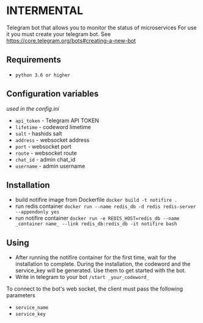 # INTERMENTAL
Telegram bot that allows you to monitor the status of microservices
For use it you must create your telegram bot. See <https://core.telegram.org/bots#creating-a-new-bot>

## Requirements
- `python 3.6 or higher`

## Configuration variables
 _used in the config.ini_
 - `api_token` - Telegram API TOKEN
 - `lifetime` - codeword limetime
 - `salt` - hashids salt
 - `address` - websocket address
 - `port` - websocket port
 - `route` - websocket route
 - `chat_id` - admin chat_id
 - `username` - admin username
 
## Installation
- build notifire image from Dockerfile `docker build -t notifire .`
- run redis container `docker run --name redis_db -d redis redis-server --appendonly yes`
- run notifire container `docker run -e REDIS_HOST=redis_db --name _container name_ --link redis_db:redis_db -it notifire bash`

## Using
- After running the notifire container for the first time, wait for the installation to complete. During the installation, the codeword and the service_key will be generated. Use them to get started with the bot.
- Write in telegram to your bot `/start _your_codeword_`

To connect to the bot's web socket, the client must pass the following parameters
- `service_name`
- `service_key` 